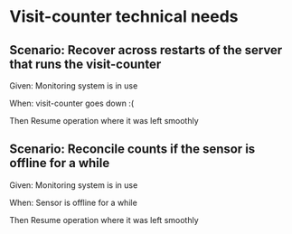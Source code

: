 # Visit-counter technical needs

## Scenario: Recover across restarts of the server that runs the visit-counter

  Given:  Monitoring system is in use  

  When: visit-counter goes down :(  

  Then Resume operation where it was left smoothly  

## Scenario: Reconcile counts if the sensor is offline for a while

  Given: Monitoring system is in use  

  When: Sensor is offline for a while  
  
  Then Resume operation where it was left smoothly  
